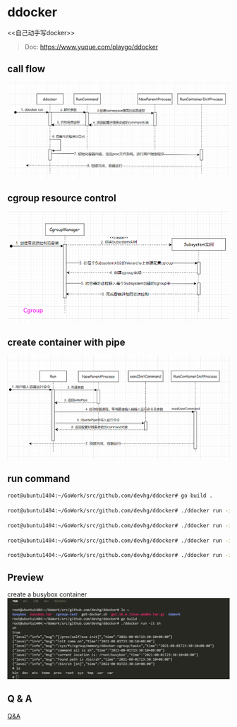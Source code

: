 # ddocker

<<自己动手写docker>>

> Doc: <https://www.yuque.com/playgo/ddocker>

## call flow

![ddocker](imgs/ddocker.png)

## cgroup resource control

![ddocker](imgs/cgroup.png)

## create container with pipe

![ddocker](imgs/ddocker-pipe.png)

## run command

```bash
root@ubuntu1404:~/GoWork/src/github.com/devhg/ddocker# go build .

root@ubuntu1404:~/GoWork/src/github.com/devhg/ddocker# ./ddocker run -it -mm 100m stress --vm-bytes 200m --vm-keep -m 1

root@ubuntu1404:~/GoWork/src/github.com/devhg/ddocker# ./ddocker run -it -mm 100m -cpushare 512 stress --vm-bytes 200m --vm-keep -m 1

root@ubuntu1404:~/GoWork/src/github.com/devhg/ddocker# ./ddocker run -it ls -l

root@ubuntu1404:~/GoWork/src/github.com/devhg/ddocker# ./ddocker run -it bash
```

## Preview

create a busybox container
![](./imgs/create-busybox-container.png)

## Q & A

[Q&A](./problems.md)
